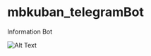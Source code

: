 # mbkuban_telegramBot
Information Bot

![Alt Text](https://media.giphy.com/media/CjVB39aAO1SnyNClZn/giphy.gif)
